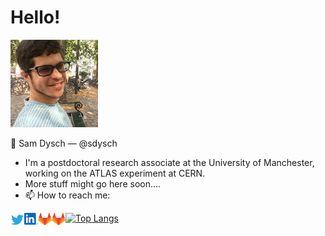# Hello!

![me](https://raw.githubusercontent.com/sdysch/sdysch/main/icons/me.png)

👋 Sam Dysch — @sdysch

- I'm a postdoctoral research associate at the University of Manchester, working on the ATLAS experiment at CERN.
- More stuff might go here soon....
- 📫 How to reach me:
<a href="https://twitter.com/sam_dysch">
  <img align="left" alt="Sam's Twitter" width="22px" src="https://raw.githubusercontent.com/sdysch/sdysch/main/icons/twitter.svg" />
</a>
<a href="https://www.linkedin.com/in/sdysch/">
  <img align="left" alt="Sam's Linkdein" width="22px" src="https://raw.githubusercontent.com/sdysch/sdysch/main/icons/linkedin.svg" />
</a>
<a href="https://gitlab.com/sdish">
  <img align="left" alt="Sam's Gitlab" width="22px" src="https://raw.githubusercontent.com/sdysch/sdysch/main/icons/gitlab.svg" />
</a>
<a href="https://gitlab.cern.ch/sdysch">
  <img align="left" alt="Sam's CERN Gitlab" width="22px" src="https://raw.githubusercontent.com/sdysch/sdysch/main/icons/gitlab.svg" />
</a>

[![Top Langs](https://github-readme-stats.vercel.app/api/top-langs/?username=sdysch)](https://github.com/anuraghazra/github-readme-stats)
